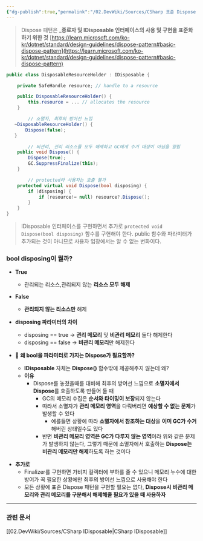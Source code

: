 ```yaml
---
{"dg-publish":true,"permalink":"/02.DevWiki/Sources/CSharp 표준 Dispose 패턴/","noteIcon":""}
---
```



> Dispose 패턴은 _**종료자 및 IDisposable 인터페이스의 사용 및 구현을 표준화하기 위한 것**
> [https://learn.microsoft.com/ko-kr/dotnet/standard/design-guidelines/dispose-pattern#basic-dispose-pattern](https://learn.microsoft.com/ko-kr/dotnet/standard/design-guidelines/dispose-pattern#basic-dispose-pattern)


```csharp
public class DisposableResourceHolder : IDisposable {

    private SafeHandle resource; // handle to a resource

    public DisposableResourceHolder() {
        this.resource = ... // allocates the resource
    }

		// 소멸자, 최후의 방어선 느낌
   ~DisposableResourceHolder() {
	   Dispose(false);
   }

		// 비관리, 괸리 리소스를 모두 해제하고 GC에게 수거 대상이 아님을 알림
    public void Dispose() {
        Dispose(true);
        GC.SuppressFinalize(this);
    }

		// protected라 사용자는 호출 불가
    protected virtual void Dispose(bool disposing) {
        if (disposing) {
            if (resource!= null) resource?.Dispose();
        }
    }
}
```

> IDisposable 인터페이스를 구현하면서 추가로 `protected void Dispose(bool disposing)` 함수를 구현해야 한다.
> public 함수와 파라미터가 추가되는 것이 아니므로 사용자 입장에서는 알 수 없는 변화이다.
### bool disposing이 뭘까?
* **True**
	* 관리되는 리소스,관리되지 않는  **리소스 모두 해제**
* **False**
	* **관리되지 않는 리소스만** 해제

* **disposing 파라미터의 차이**
	* disposing == true → **괸리 메모리** 및 **비관리 메모리** 둘다 해제한다    
	- disposing == false → **비관리 메모리**만 해제한다

* 🤔 **왜 bool을 파라미터로 가지는 Dispose가 필요할까?**
	- **IDisposable** 자체는 **Dispose()** 함수밖에 제공해주지 않는데 왜?
	- **이유**
		- Dispose를 놓쳤을때를 대비해 최후의 방어선 느낌으로 **소멸자에서 Dispose**를 호출하도록 만들어 둘 때
		    - GC의 메모리 수집은 **순서와 타이밍이 보장**되지 않는다
			- 따라서 소멸자가 **관리 메모리 영역**을 다뤄버리면 **예상할 수 없는 문제**가 발생할 수 있다
			    - 예를들면 상황에 따라 **소멸자에서 참조하는 대상**을 **이미 GC가 수거**해버린 상태일수도 있다
		    - 반면 **비관리 메모리 영역은 GC가 다루지 않는 영역**이라 위와 같은 문제가 발생하지 않는다, 그렇기 때문에 소멸자에서 호출하는 **Dispose는 비관리 메모리만 해제**하도록 하는 것이다
- **추가로**
    - Finalizer를 구현하면 가비지 컬렉터에 부하를 줄 수 있으니 메모리 누수에 대한 방어가 꼭 필요한 상황에만 최후의 방어선 느낌으로 사용해야 한다
    - 모든 상황에 표준 Dispose 패턴을 구현할 필요는 없다, **Dispose시 비관리 메모리와 관리 메모리를 구분해서 해제해줄 필요가 있을 때 사용하자**

---
### 관련 문서
[[02.DevWiki/Sources/CSharp IDisposable\|CSharp IDisposable]]
